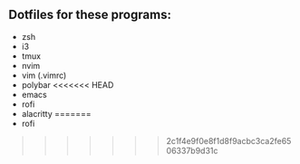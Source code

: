 ## Dotfiles for these programs:
* zsh
* i3
* tmux
* nvim
* vim (.vimrc)
* polybar
<<<<<<< HEAD
* emacs
* rofi
* alacritty
=======
* rofi
>>>>>>> 2c1f4e9f0e8f1d8f9acbc3ca2fe6506337b9d31c
